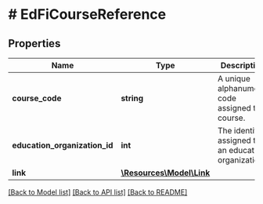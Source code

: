 # # EdFiCourseReference

## Properties

Name | Type | Description | Notes
------------ | ------------- | ------------- | -------------
**course_code** | **string** | A unique alphanumeric code assigned to a course. |
**education_organization_id** | **int** | The identifier assigned to an education organization. |
**link** | [**\Resources\Model\Link**](Link.md) |  | [optional]

[[Back to Model list]](../../README.md#models) [[Back to API list]](../../README.md#endpoints) [[Back to README]](../../README.md)
